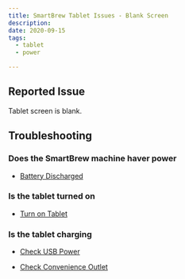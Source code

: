 ```yaml
---
title: SmartBrew Tablet Issues - Blank Screen
description:
date: 2020-09-15
tags:
  - tablet
  - power

---
```

## Reported Issue

Tablet screen is blank.

## Troubleshooting

### Does the SmartBrew machine haver power

- [Battery Discharged](/kb/power/tablet-battery-discharged/)

### Is the tablet turned on

- [Turn on Tablet](/kb/power/turn-on-tablet/)

### Is the tablet charging

- [Check USB Power](/kb/power/tablet-no-usb-power/)

- [Check Convenience Outlet](/kb/power/tablet-no-120v-power/)
